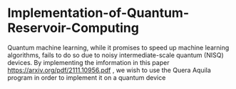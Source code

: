 # Implementation-of-Quantum-Reservoir-Computing

Quantum machine learning, while it promises to speed up machine learning algorithms, fails to do so due to noisy intermediate-scale quantum (NISQ) devices. By implementing the imformation in this paper https://arxiv.org/pdf/2111.10956.pdf , we wish to use the Quera Aquila program in order to implement it on a quantum device

